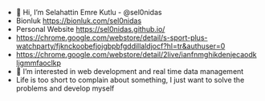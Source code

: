 - 👋 Hi, I’m Selahattin Emre Kutlu - @sel0nidas
- Bionluk https://bionluk.com/sel0nidas
- Personal Website https://sel0nidas.github.io/
- https://chrome.google.com/webstore/detail/s-sport-plus-watchparty/fjknckoobefjojgbpbfgddillaldjocf?hl=tr&authuser=0
- https://chrome.google.com/webstore/detail/2live/ianfnmghikdenjecaodkljgmmfaoclkp
- 👀 I’m interested in web development and real time data management
- Life is too short to complain about something, I just want to solve the problems and develop myself
